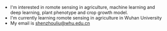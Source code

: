 -  I'm interested in romote sensing in agriculture, machine learning and deep learning,  plant phenotype and crop growth model.
-  I'm currently learning romote sensing in agriculture in Wuhan University
-  My email is shenzhouliu@whu.edu.cn
<!---
sqwev/sqwev is a ✨ special ✨ repository because its `README.md` (this file) appears on your GitHub profile.
You can click the Preview link to take a look at your changes.
--->
